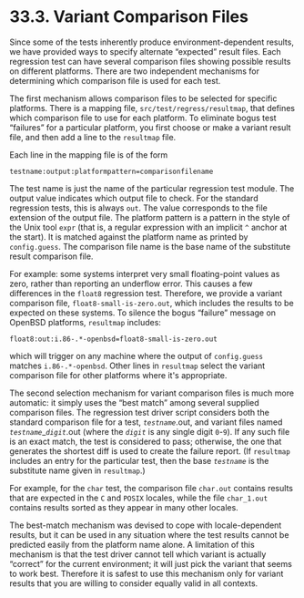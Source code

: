 # 33.3. Variant Comparison Files

Since some of the tests inherently produce environment-dependent results, we have provided ways to specify alternate “expected” result files. Each regression test can have several comparison files showing possible results on different platforms. There are two independent mechanisms for determining which comparison file is used for each test.

The first mechanism allows comparison files to be selected for specific platforms. There is a mapping file, `src/test/regress/resultmap`, that defines which comparison file to use for each platform. To eliminate bogus test “failures” for a particular platform, you first choose or make a variant result file, and then add a line to the `resultmap` file.

Each line in the mapping file is of the form

```text
testname:output:platformpattern=comparisonfilename
```

The test name is just the name of the particular regression test module. The output value indicates which output file to check. For the standard regression tests, this is always `out`. The value corresponds to the file extension of the output file. The platform pattern is a pattern in the style of the Unix tool `expr` \(that is, a regular expression with an implicit `^` anchor at the start\). It is matched against the platform name as printed by `config.guess`. The comparison file name is the base name of the substitute result comparison file.

For example: some systems interpret very small floating-point values as zero, rather than reporting an underflow error. This causes a few differences in the `float8` regression test. Therefore, we provide a variant comparison file, `float8-small-is-zero.out`, which includes the results to be expected on these systems. To silence the bogus “failure” message on OpenBSD platforms, `resultmap` includes:

```text
float8:out:i.86-.*-openbsd=float8-small-is-zero.out
```

which will trigger on any machine where the output of `config.guess` matches `i.86-.*-openbsd`. Other lines in `resultmap` select the variant comparison file for other platforms where it's appropriate.

The second selection mechanism for variant comparison files is much more automatic: it simply uses the “best match” among several supplied comparison files. The regression test driver script considers both the standard comparison file for a test, _`testname`_.out, and variant files named _`testname`_\__`digit`_.out \(where the _`digit`_ is any single digit `0`-`9`\). If any such file is an exact match, the test is considered to pass; otherwise, the one that generates the shortest diff is used to create the failure report. \(If `resultmap` includes an entry for the particular test, then the base _`testname`_ is the substitute name given in `resultmap`.\)

For example, for the `char` test, the comparison file `char.out` contains results that are expected in the `C` and `POSIX` locales, while the file `char_1.out` contains results sorted as they appear in many other locales.

The best-match mechanism was devised to cope with locale-dependent results, but it can be used in any situation where the test results cannot be predicted easily from the platform name alone. A limitation of this mechanism is that the test driver cannot tell which variant is actually “correct” for the current environment; it will just pick the variant that seems to work best. Therefore it is safest to use this mechanism only for variant results that you are willing to consider equally valid in all contexts.

